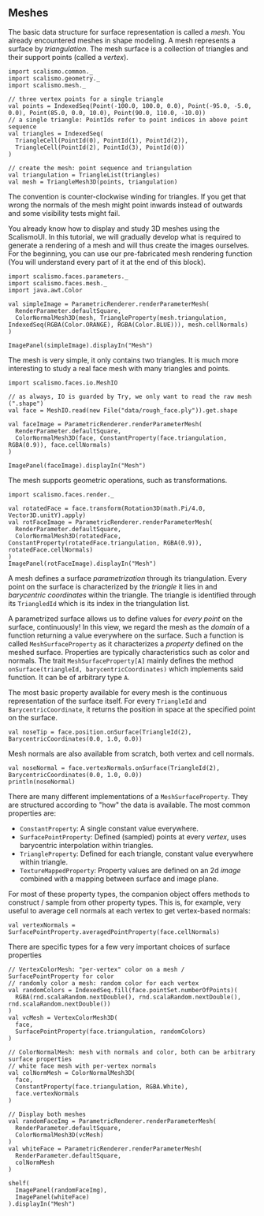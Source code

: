 ## Meshes

The basic data structure for surface representation is called a *mesh*. You already encountered meshes in shape modeling. A mesh represents a surface by *triangulation*. The mesh surface is a collection of triangles and their support points (called a *vertex*).

```tut:silent
import scalismo.common._
import scalismo.geometry._
import scalismo.mesh._

// three vertex points for a single triangle
val points = IndexedSeq(Point(-100.0, 100.0, 0.0), Point(-95.0, -5.0, 0.0), Point(85.0, 0.0, 10.0), Point(90.0, 110.0, -10.0))
// a single triangle: PointIds refer to point indices in above point sequence
val triangles = IndexedSeq(
  TriangleCell(PointId(0), PointId(1), PointId(2)),
  TriangleCell(PointId(2), PointId(3), PointId(0))
)

// create the mesh: point sequence and triangulation
val triangulation = TriangleList(triangles)
val mesh = TriangleMesh3D(points, triangulation)
```

The convention is counter-clockwise winding for triangles. If you get that wrong the normals of the mesh might point inwards instead of outwards and some visibility tests might fail.

You already know how to display and study 3D meshes using the ScalismoUI. In this tutorial, we will gradually develop what is required to generate a rendering of a mesh and will thus create the images ourselves. For the beginning, you can use our pre-fabricated mesh rendering function (You will understand every part of it at the end of this block).

```tut:silent
import scalismo.faces.parameters._
import scalismo.faces.mesh._
import java.awt.Color

val simpleImage = ParametricRenderer.renderParameterMesh(
  RenderParameter.defaultSquare,
  ColorNormalMesh3D(mesh, TriangleProperty(mesh.triangulation, IndexedSeq(RGBA(Color.ORANGE), RGBA(Color.BLUE))), mesh.cellNormals)
)

ImagePanel(simpleImage).displayIn("Mesh")
```

The mesh is very simple, it only contains two triangles. It is much more interesting to study a
real face mesh with many triangles and points.

```tut:silent
import scalismo.faces.io.MeshIO

// as always, IO is guarded by Try, we only want to read the raw mesh (".shape")
val face = MeshIO.read(new File("data/rough_face.ply")).get.shape

val faceImage = ParametricRenderer.renderParameterMesh(
  RenderParameter.defaultSquare,
  ColorNormalMesh3D(face, ConstantProperty(face.triangulation, RGBA(0.9)), face.cellNormals)
)

ImagePanel(faceImage).displayIn("Mesh")
```

The mesh supports geometric operations, such as transformations.

```tut:silent
import scalismo.faces.render._

val rotatedFace = face.transform(Rotation3D(math.Pi/4.0, Vector3D.unitY).apply)
val rotFaceImage = ParametricRenderer.renderParameterMesh(
  RenderParameter.defaultSquare,
  ColorNormalMesh3D(rotatedFace, ConstantProperty(rotatedFace.triangulation, RGBA(0.9)), rotatedFace.cellNormals)
)
ImagePanel(rotFaceImage).displayIn("Mesh")
```

A mesh defines a surface *parametrization* through its triangulation. Every point on the surface is characterized by the *triangle* it lies in and *barycentric coordinates* within the triangle. The triangle is identified through its `TriangledId` which is its index in the triangulation list.

A parametrized surface allows us to define values for *every point* on the surface, continuously! In this view, we regard the mesh as the *domain* of a function returning a value everywhere on the surface. Such a function is called `MeshSurfaceProperty` as it characterizes a *property* defined on the meshed surface. Properties are typically characteristics such as color and normals. The trait `MeshSurfaceProperty[A]` mainly defines the method `onSurface(triangleId, barycentricCoordinates)` which implements said function. It can be of arbitrary type `A`.

The most basic property available for every mesh is the continuous representation of the surface itself. For every `TriangleId` and `BarycentricCoordinate`, it returns the position in space at the specified point on the surface.

```tut:silent
val noseTip = face.position.onSurface(TriangleId(2), BarycentricCoordinates(0.0, 1.0, 0.0))
```

Mesh normals are also available from scratch, both vertex and cell normals.

```tut:silent
val noseNormal = face.vertexNormals.onSurface(TriangleId(2), BarycentricCoordinates(0.0, 1.0, 0.0))
println(noseNormal)
```

There are many different implementations of a `MeshSurfaceProperty`. They are structured according to "how" the data is available. The most common properties are:

- `ConstantProperty`: A single constant value everywhere.
- `SurfacePointProperty`: Defined (sampled) points at every *vertex*, uses barycentric interpolation within triangles.
- `TriangleProperty`: Defined for each triangle, constant value everywhere within triangle.
- `TextureMappedProperty`: Property values are defined on an 2d *image* combined with a mapping between surface and image plane.

For most of these property types, the companion object offers methods to construct / sample from other property types. This is, for example, very useful to average cell normals at each vertex to get vertex-based normals:

```tut:silent
val vertexNormals = SurfacePointProperty.averagedPointProperty(face.cellNormals)
```

There are specific types for a few very important choices of surface properties

```tut:silent
// VertexColorMesh: "per-vertex" color on a mesh / SurfacePointProperty for color
// randomly color a mesh: random color for each vertex
val randomColors = IndexedSeq.fill(face.pointSet.numberOfPoints)(
  RGBA(rnd.scalaRandom.nextDouble(), rnd.scalaRandom.nextDouble(), rnd.scalaRandom.nextDouble())
)
val vcMesh = VertexColorMesh3D(
  face,
  SurfacePointProperty(face.triangulation, randomColors)
)

// ColorNormalMesh: mesh with normals and color, both can be arbitrary surface properties
// white face mesh with per-vertex normals
val colNormMesh = ColorNormalMesh3D(
  face,
  ConstantProperty(face.triangulation, RGBA.White),
  face.vertexNormals
)

// Display both meshes
val randomFaceImg = ParametricRenderer.renderParameterMesh(
  RenderParameter.defaultSquare,
  ColorNormalMesh3D(vcMesh)
)
val whiteFace = ParametricRenderer.renderParameterMesh(
  RenderParameter.defaultSquare,
  colNormMesh
)

shelf(
  ImagePanel(randomFaceImg),
  ImagePanel(whiteFace)
).displayIn("Mesh")
```